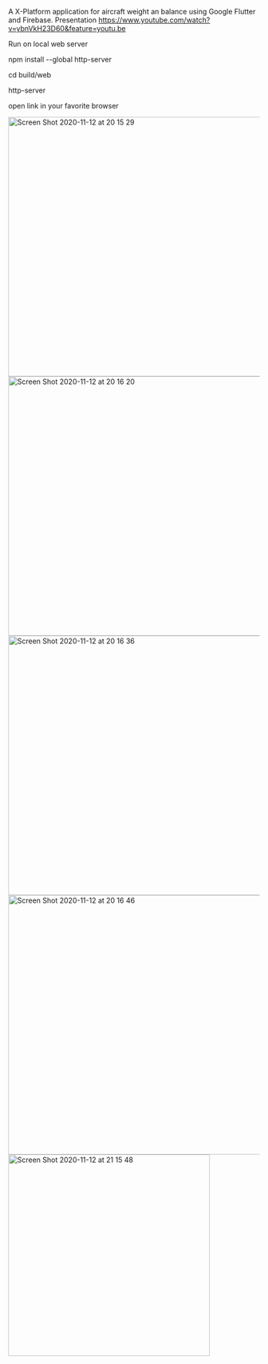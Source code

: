 A X-Platform application for aircraft weight an balance using Google Flutter and Firebase.
Presentation https://www.youtube.com/watch?v=ybnVkH23D60&feature=youtu.be

Run on local web server

npm install --global http-server

cd build/web

http-server

open link in your favorite browser

<img width="520" alt="Screen Shot 2020-11-12 at 20 15 29" src="https://user-images.githubusercontent.com/71202372/99033116-613cd780-252f-11eb-9422-c6d4c631a931.png">
<img width="520" alt="Screen Shot 2020-11-12 at 20 16 20" src="https://user-images.githubusercontent.com/71202372/99033259-6d289980-252f-11eb-9a30-0f0e72972741.png">
<img width="520" alt="Screen Shot 2020-11-12 at 20 16 36" src="https://user-images.githubusercontent.com/71202372/99033588-18395300-2530-11eb-85ce-166b5e59dfe8.png">
<img width="520" alt="Screen Shot 2020-11-12 at 20 16 46" src="https://user-images.githubusercontent.com/71202372/99033283-71ed4d80-252f-11eb-8fb3-3393404a1c33.png">
<img width="404" alt="Screen Shot 2020-11-12 at 21 15 48" src="https://user-images.githubusercontent.com/71202372/99033288-731e7a80-252f-11eb-828c-af29ee117786.png">
<img width="404" alt="Screen Shot 2020-11-12 at 21 15 48" src="https://user-images.githubusercontent.com/71202372/99033290-73b71100-252f-11eb-9b94-c2bd0f6e0e52.png>
